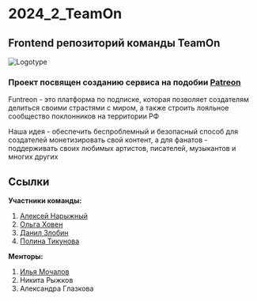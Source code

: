 # 2024_2_TeamOn
## Frontend репозиторий команды TeamOn
![Logotype](https://i.pinimg.com/originals/7e/1b/fe/7e1bfe4493d852515f56a02dfba603b0.png)

<h3> Проект посвящен созданию сервиса на подобии <a href="https://www.patreon.com/">Patreon</a> </h3>
<p>  Funtreon - это платформа по подписке, которая позволяет создателям делиться своими страстями с миром, а также строить лояльное сообщество поклонников на территории РФ  </p>
<p>  Наша идея - обеспечить беспроблемный и безопасный способ для создателей монетизировать свой контент, а для фанатов - поддерживать своих 
любимых артистов, писателей, музыкантов и многих других</p>

## Ссылки
**Участники команды:**
1. [Алексей Нарыжный](https://github.com/AlexeyBMSTU)
2. [Ольга Ховен](https://github.com/KhovenOlya)
3. [Данил Злобин](https://github.com/Danil-Zlo)
4. [Полина Тикунова](https://github.com/PtFux)
   
**Менторы:**
1. [Илья Мочалов](https://github.com/GodofRussia)
2. Никита Рыжков
3. Александра Глазкова
